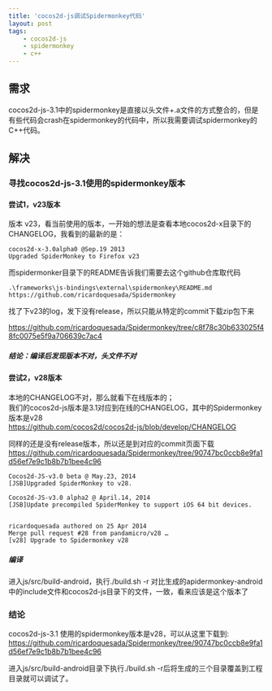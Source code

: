 ```yaml
---
title: 'cocos2d-js调试Spidermonkey代码'
layout: post
tags:
    - cocos2d-js
    - spidermonkey
    - c++
---
```


## 需求
cocos2d-js-3.1中的spidermonkey是直接以头文件+.a文件的方式整合的，但是有些代码会crash在spidermonkey的代码中，所以我需要调试spidermonkey的C++代码。

## 解决
### 寻找cocos2d-js-3.1使用的spidermonkey版本
#### 尝试1，v23版本
版本 v23，看当前使用的版本，一开始的想法是查看本地cocos2d-x目录下的CHANGELOG，我看到的最新的是：  

```
cocos2d-x-3.0alpha0 @Sep.19 2013
Upgraded SpiderMonkey to Firefox v23
```

而spidermonker目录下的README告诉我们需要去这个github仓库取代码  

```
.\frameworks\js-bindings\external\spidermonkey\README.md
https://github.com/ricardoquesada/Spidermonkey
```

找了下v23的log，发下没有release，所以只能从特定的commit下载zip包下来

https://github.com/ricardoquesada/Spidermonkey/tree/c8f78c30b633025f48fc0075e5f9a706639c7ac4

##### 结论：编译后发现版本不对，头文件不对

#### 尝试2，v28版本
本地的CHANGELOG不对，那么就看下在线版本的；  
我们的cocos2d-js版本是3.1对应到在线的CHANGELOG，其中的Spidermonkey版本是v28  
https://github.com/cocos2d/cocos2d-js/blob/develop/CHANGELOG

同样的还是没有release版本，所以还是到对应的commit页面下载  
https://github.com/ricardoquesada/Spidermonkey/tree/90747bc0ccb8e9fa1d56ef7e9c1b8b7b1bee4c96

```
Cocos2d-JS-v3.0 beta @ May.23, 2014
[JSB]Upgraded SpiderMonkey to v28.

Cocos2d-JS-v3.0 alpha2 @ April.14, 2014
[JSB]Update precompiled SpiderMonkey to support iOS 64 bit devices.


ricardoquesada authored on 25 Apr 2014
Merge pull request #28 from pandamicro/v28 …
[v28] Upgrade to Spidermonkey v28
```

##### 编译
进入js/src/build-android，执行./build.sh -r
对比生成的apidermonkey-android中的include文件和cocos2d-js目录下的文件，一致，看来应该是这个版本了

### 结论
cocos2d-js-3.1 使用的spidermonkey版本是v28，可以从这里下载到:
https://github.com/ricardoquesada/Spidermonkey/tree/90747bc0ccb8e9fa1d56ef7e9c1b8b7b1bee4c96

进入js/src/build-android目录下执行./build.sh -r后将生成的三个目录覆盖到工程目录就可以调试了。